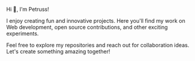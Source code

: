 Hi 👋, I'm Petruss!

I enjoy creating fun and innovative projects. Here you'll find my work on Web development, open source contributions, and other exciting experiments.

Feel free to explore my repositories and reach out for collaboration ideas. Let's create something amazing together!
